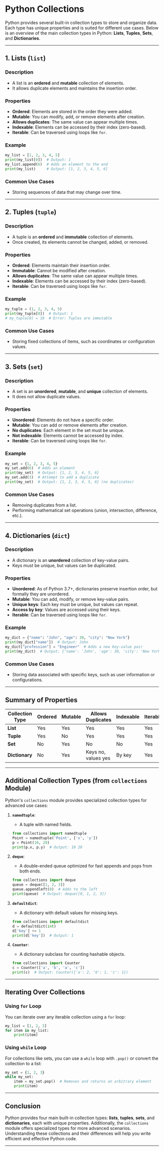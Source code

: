 # Python Collections

Python provides several built-in collection types to store and organize data. Each type has unique properties and is suited for different use cases. Below is an overview of the main collection types in Python: **Lists**, **Tuples**, **Sets**, and **Dictionaries**.

---

## 1. Lists (`list`)

### Description
- A list is an **ordered** and **mutable** collection of elements.
- It allows duplicate elements and maintains the insertion order.

### Properties
- **Ordered**: Elements are stored in the order they were added.
- **Mutable**: You can modify, add, or remove elements after creation.
- **Allows duplicates**: The same value can appear multiple times.
- **Indexable**: Elements can be accessed by their index (zero-based).
- **Iterable**: Can be traversed using loops like `for`.

### Example
```python
my_list = [1, 2, 3, 4, 5]
print(my_list[0])  # Output: 1
my_list.append(6)  # Adds an element to the end
print(my_list)     # Output: [1, 2, 3, 4, 5, 6]
```

### Common Use Cases
- Storing sequences of data that may change over time.

---

## 2. Tuples (`tuple`)

### Description
- A tuple is an **ordered** and **immutable** collection of elements.
- Once created, its elements cannot be changed, added, or removed.

### Properties
- **Ordered**: Elements maintain their insertion order.
- **Immutable**: Cannot be modified after creation.
- **Allows duplicates**: The same value can appear multiple times.
- **Indexable**: Elements can be accessed by their index (zero-based).
- **Iterable**: Can be traversed using loops like `for`.

### Example
```python
my_tuple = (1, 2, 3, 4, 5)
print(my_tuple[0])  # Output: 1
# my_tuple[0] = 10  # Error: Tuples are immutable
```

### Common Use Cases
- Storing fixed collections of items, such as coordinates or configuration values.

---

## 3. Sets (`set`)

### Description
- A set is an **unordered**, **mutable**, and **unique** collection of elements.
- It does not allow duplicate values.

### Properties
- **Unordered**: Elements do not have a specific order.
- **Mutable**: You can add or remove elements after creation.
- **No duplicates**: Each element in the set must be unique.
- **Not indexable**: Elements cannot be accessed by index.
- **Iterable**: Can be traversed using loops like `for`.

### Example
```python
my_set = {1, 2, 3, 4, 5}
my_set.add(6)  # Adds an element
print(my_set)  # Output: {1, 2, 3, 4, 5, 6}
my_set.add(3)  # Attempt to add a duplicate
print(my_set)  # Output: {1, 2, 3, 4, 5, 6} (no duplicates)
```

### Common Use Cases
- Removing duplicates from a list.
- Performing mathematical set operations (union, intersection, difference, etc.).

---

## 4. Dictionaries (`dict`)

### Description
- A dictionary is an **unordered** collection of key-value pairs.
- Keys must be unique, but values can be duplicated.

### Properties
- **Unordered**: As of Python 3.7+, dictionaries preserve insertion order, but formally they are unordered.
- **Mutable**: You can add, modify, or remove key-value pairs.
- **Unique keys**: Each key must be unique, but values can repeat.
- **Access by key**: Values are accessed using their keys.
- **Iterable**: Can be traversed using loops like `for`.

### Example
```python
my_dict = {"name": "John", "age": 30, "city": "New York"}
print(my_dict["name"])  # Output: John
my_dict["profession"] = "Engineer"  # Adds a new key-value pair
print(my_dict)  # Output: {'name': 'John', 'age': 30, 'city': 'New York', 'profession': 'Engineer'}
```

### Common Use Cases
- Storing data associated with specific keys, such as user information or configurations.

---

## Summary of Properties

| Collection Type | Ordered | Mutable | Allows Duplicates | Indexable | Iterable |
|------------------|---------|---------|-------------------|-----------|----------|
| **List**         | Yes     | Yes     | Yes               | Yes       | Yes      |
| **Tuple**        | Yes     | No      | Yes               | Yes       | Yes      |
| **Set**          | No      | Yes     | No                | No        | Yes      |
| **Dictionary**   | No      | Yes     | Keys no, values yes | By key | Yes      |

---

## Additional Collection Types (from `collections` Module)

Python's `collections` module provides specialized collection types for advanced use cases:

1. **`namedtuple`**:
   - A tuple with named fields.
   ```python
   from collections import namedtuple
   Point = namedtuple('Point', ['x', 'y'])
   p = Point(10, 20)
   print(p.x, p.y)  # Output: 10 20
   ```

2. **`deque`**:
   - A double-ended queue optimized for fast appends and pops from both ends.
   ```python
   from collections import deque
   queue = deque([1, 2, 3])
   queue.appendleft(0)  # Adds to the left
   print(queue)  # Output: deque([0, 1, 2, 3])
   ```

3. **`defaultdict`**:
   - A dictionary with default values for missing keys.
   ```python
   from collections import defaultdict
   d = defaultdict(int)
   d['key'] += 1
   print(d['key'])  # Output: 1
   ```

4. **`Counter`**:
   - A dictionary subclass for counting hashable objects.
   ```python
   from collections import Counter
   c = Counter(['a', 'b', 'a', 'c'])
   print(c)  # Output: Counter({'a': 2, 'b': 1, 'c': 1})
   ```

---

## Iterating Over Collections

### Using `for` Loop
You can iterate over any iterable collection using a `for` loop:
```python
my_list = [1, 2, 3]
for item in my_list:
    print(item)
```

### Using `while` Loop
For collections like sets, you can use a `while` loop with `.pop()` or convert the collection to a list:
```python
my_set = {1, 2, 3}
while my_set:
    item = my_set.pop()  # Removes and returns an arbitrary element
    print(item)
```

---

## Conclusion
Python provides four main built-in collection types: **lists**, **tuples**, **sets**, and **dictionaries**, each with unique properties. Additionally, the `collections` module offers specialized types for more advanced scenarios. Understanding these collections and their differences will help you write efficient and effective Python code.

---
